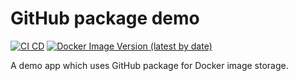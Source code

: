 # GitHub package demo

[![CI CD](https://github.com/Arnab-Developer/GitHubPackageDemo/actions/workflows/ci-cd.yml/badge.svg)](https://github.com/Arnab-Developer/GitHubPackageDemo/actions/workflows/ci-cd.yml)
[![Docker Image Version (latest by date)](https://img.shields.io/docker/v/45862391/githubpackagedemo)](https://hub.docker.com/r/45862391/githubpackagedemo)

A demo app which uses GitHub package for Docker image storage.
